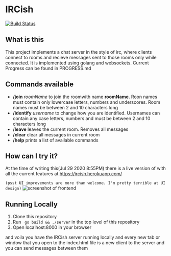 # IRCish
[![Build Status](https://travis-ci.com/NeilBotelho/IRCish.svg?branch=master)](https://travis-ci.com/NeilBotelho/IRCish)

## What is this
This project implements a chat server in the style of irc, where clients connect to rooms and recieve messages sent to those rooms only while connected. It is implemented using golang and websockets.
Current Progress can be found in PROGRESS.md

## Commands available
- __/join__ _roomName_ 
to join the roomwith name __roomName__. Roon names must contain only lowercase letters, numbers and underscores. Room names must be between 2 and 10 characters long
- __/identify__ _username_
to change how you are identified. Usernames can contain any case letters, numbers and must be between 2 and 10 characters long
- __/leave__
leaves the current room. Removes all messages
- __/clear__
clear all messages in current room
- __/help__
prints a list of available commands


## How can I try it?
At the time of writing this(Jul 29 2020 8:55PM) there is a live version of with all the current features at https://ircish.herokuapp.com/

```(psst UI improvements are more than welcome. I'm pretty terrible at UI design)```
![screenshot of frontend](./screenshots/frontend-Jul-29-2020.png)


## Running Locally
1. Clone this repository
2. Run ``` go build && ./server``` in the top level of this repository
3. Open localhost:8000 in your browser 

and voila you have the IRCish server running locally and every new tab or window that you open to the index.html file is a new client to the server and you can send messages between them
